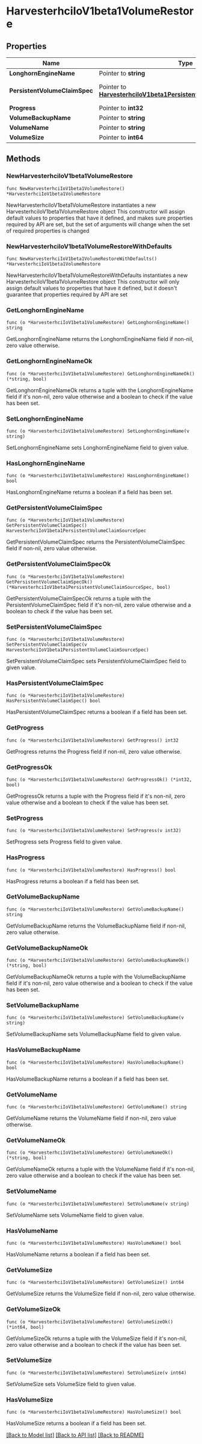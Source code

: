 # HarvesterhciIoV1beta1VolumeRestore

## Properties

Name | Type | Description | Notes
------------ | ------------- | ------------- | -------------
**LonghornEngineName** | Pointer to **string** |  | [optional] 
**PersistentVolumeClaimSpec** | Pointer to [**HarvesterhciIoV1beta1PersistentVolumeClaimSourceSpec**](HarvesterhciIoV1beta1PersistentVolumeClaimSourceSpec.md) |  | [optional] [default to {}]
**Progress** | Pointer to **int32** |  | [optional] 
**VolumeBackupName** | Pointer to **string** |  | [optional] 
**VolumeName** | Pointer to **string** |  | [optional] 
**VolumeSize** | Pointer to **int64** |  | [optional] 

## Methods

### NewHarvesterhciIoV1beta1VolumeRestore

`func NewHarvesterhciIoV1beta1VolumeRestore() *HarvesterhciIoV1beta1VolumeRestore`

NewHarvesterhciIoV1beta1VolumeRestore instantiates a new HarvesterhciIoV1beta1VolumeRestore object
This constructor will assign default values to properties that have it defined,
and makes sure properties required by API are set, but the set of arguments
will change when the set of required properties is changed

### NewHarvesterhciIoV1beta1VolumeRestoreWithDefaults

`func NewHarvesterhciIoV1beta1VolumeRestoreWithDefaults() *HarvesterhciIoV1beta1VolumeRestore`

NewHarvesterhciIoV1beta1VolumeRestoreWithDefaults instantiates a new HarvesterhciIoV1beta1VolumeRestore object
This constructor will only assign default values to properties that have it defined,
but it doesn't guarantee that properties required by API are set

### GetLonghornEngineName

`func (o *HarvesterhciIoV1beta1VolumeRestore) GetLonghornEngineName() string`

GetLonghornEngineName returns the LonghornEngineName field if non-nil, zero value otherwise.

### GetLonghornEngineNameOk

`func (o *HarvesterhciIoV1beta1VolumeRestore) GetLonghornEngineNameOk() (*string, bool)`

GetLonghornEngineNameOk returns a tuple with the LonghornEngineName field if it's non-nil, zero value otherwise
and a boolean to check if the value has been set.

### SetLonghornEngineName

`func (o *HarvesterhciIoV1beta1VolumeRestore) SetLonghornEngineName(v string)`

SetLonghornEngineName sets LonghornEngineName field to given value.

### HasLonghornEngineName

`func (o *HarvesterhciIoV1beta1VolumeRestore) HasLonghornEngineName() bool`

HasLonghornEngineName returns a boolean if a field has been set.

### GetPersistentVolumeClaimSpec

`func (o *HarvesterhciIoV1beta1VolumeRestore) GetPersistentVolumeClaimSpec() HarvesterhciIoV1beta1PersistentVolumeClaimSourceSpec`

GetPersistentVolumeClaimSpec returns the PersistentVolumeClaimSpec field if non-nil, zero value otherwise.

### GetPersistentVolumeClaimSpecOk

`func (o *HarvesterhciIoV1beta1VolumeRestore) GetPersistentVolumeClaimSpecOk() (*HarvesterhciIoV1beta1PersistentVolumeClaimSourceSpec, bool)`

GetPersistentVolumeClaimSpecOk returns a tuple with the PersistentVolumeClaimSpec field if it's non-nil, zero value otherwise
and a boolean to check if the value has been set.

### SetPersistentVolumeClaimSpec

`func (o *HarvesterhciIoV1beta1VolumeRestore) SetPersistentVolumeClaimSpec(v HarvesterhciIoV1beta1PersistentVolumeClaimSourceSpec)`

SetPersistentVolumeClaimSpec sets PersistentVolumeClaimSpec field to given value.

### HasPersistentVolumeClaimSpec

`func (o *HarvesterhciIoV1beta1VolumeRestore) HasPersistentVolumeClaimSpec() bool`

HasPersistentVolumeClaimSpec returns a boolean if a field has been set.

### GetProgress

`func (o *HarvesterhciIoV1beta1VolumeRestore) GetProgress() int32`

GetProgress returns the Progress field if non-nil, zero value otherwise.

### GetProgressOk

`func (o *HarvesterhciIoV1beta1VolumeRestore) GetProgressOk() (*int32, bool)`

GetProgressOk returns a tuple with the Progress field if it's non-nil, zero value otherwise
and a boolean to check if the value has been set.

### SetProgress

`func (o *HarvesterhciIoV1beta1VolumeRestore) SetProgress(v int32)`

SetProgress sets Progress field to given value.

### HasProgress

`func (o *HarvesterhciIoV1beta1VolumeRestore) HasProgress() bool`

HasProgress returns a boolean if a field has been set.

### GetVolumeBackupName

`func (o *HarvesterhciIoV1beta1VolumeRestore) GetVolumeBackupName() string`

GetVolumeBackupName returns the VolumeBackupName field if non-nil, zero value otherwise.

### GetVolumeBackupNameOk

`func (o *HarvesterhciIoV1beta1VolumeRestore) GetVolumeBackupNameOk() (*string, bool)`

GetVolumeBackupNameOk returns a tuple with the VolumeBackupName field if it's non-nil, zero value otherwise
and a boolean to check if the value has been set.

### SetVolumeBackupName

`func (o *HarvesterhciIoV1beta1VolumeRestore) SetVolumeBackupName(v string)`

SetVolumeBackupName sets VolumeBackupName field to given value.

### HasVolumeBackupName

`func (o *HarvesterhciIoV1beta1VolumeRestore) HasVolumeBackupName() bool`

HasVolumeBackupName returns a boolean if a field has been set.

### GetVolumeName

`func (o *HarvesterhciIoV1beta1VolumeRestore) GetVolumeName() string`

GetVolumeName returns the VolumeName field if non-nil, zero value otherwise.

### GetVolumeNameOk

`func (o *HarvesterhciIoV1beta1VolumeRestore) GetVolumeNameOk() (*string, bool)`

GetVolumeNameOk returns a tuple with the VolumeName field if it's non-nil, zero value otherwise
and a boolean to check if the value has been set.

### SetVolumeName

`func (o *HarvesterhciIoV1beta1VolumeRestore) SetVolumeName(v string)`

SetVolumeName sets VolumeName field to given value.

### HasVolumeName

`func (o *HarvesterhciIoV1beta1VolumeRestore) HasVolumeName() bool`

HasVolumeName returns a boolean if a field has been set.

### GetVolumeSize

`func (o *HarvesterhciIoV1beta1VolumeRestore) GetVolumeSize() int64`

GetVolumeSize returns the VolumeSize field if non-nil, zero value otherwise.

### GetVolumeSizeOk

`func (o *HarvesterhciIoV1beta1VolumeRestore) GetVolumeSizeOk() (*int64, bool)`

GetVolumeSizeOk returns a tuple with the VolumeSize field if it's non-nil, zero value otherwise
and a boolean to check if the value has been set.

### SetVolumeSize

`func (o *HarvesterhciIoV1beta1VolumeRestore) SetVolumeSize(v int64)`

SetVolumeSize sets VolumeSize field to given value.

### HasVolumeSize

`func (o *HarvesterhciIoV1beta1VolumeRestore) HasVolumeSize() bool`

HasVolumeSize returns a boolean if a field has been set.


[[Back to Model list]](../README.md#documentation-for-models) [[Back to API list]](../README.md#documentation-for-api-endpoints) [[Back to README]](../README.md)



